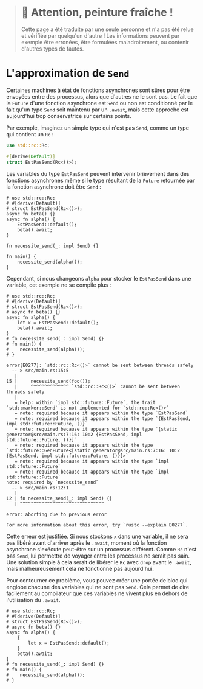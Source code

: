 > # 🚧 Attention, peinture fraîche !
>
> Cette page a été traduite par une seule personne et n'a pas été relue et
> vérifiée par quelqu'un d'autre ! Les informations peuvent par exemple être
> erronées, être formulées maladroitement, ou contenir d'autres types de fautes.

<!--
# `Send` Approximation
-->

# L'approximation de `Send`

<!--
Some `async fn` state machines are safe to be sent across threads, while
others are not. Whether or not an `async fn` `Future` is `Send` is determined
by whether a non-`Send` type is held across an `.await` point. The compiler
does its best to approximate when values may be held across an `.await`
point, but this analysis is too conservative in a number of places today.
-->

Certaines machines à état de fonctions asynchrones sont sûres pour être
envoyées entre des processus, alors que d'autres ne le sont pas. Le fait que la
`Future` d'une fonction asynchrone est `Send` ou non est conditionné par le
fait qu'un type `Send` soit maintenu par un `.await`, mais cette approche est
aujourd'hui trop conservatrice sur certains points.

<!--
For example, consider a simple non-`Send` type, perhaps a type
which contains an `Rc`:
-->

Par exemple, imaginez un simple type qui n'est pas `Send`, comme un type qui
contient un `Rc` :

<!--
```rust
use std::rc::Rc;

#[derive(Default)]
struct NotSend(Rc<()>);
```
-->

```rust
use std::rc::Rc;

#[derive(Default)]
struct EstPasSend(Rc<()>);
```

<!--
Variables of type `NotSend` can briefly appear as temporaries in `async fn`s
even when the resulting `Future` type returned by the `async fn` must be `Send`:
-->

Les variables du type `EstPasSend` peuvent intervenir brièvement dans des
fonctions asynchrones même si le type résultant de la `Future` retournée par la
fonction asynchrone doit être `Send` :

<!--
```rust,edition2018
# use std::rc::Rc;
# #[derive(Default)]
# struct NotSend(Rc<()>);
async fn bar() {}
async fn foo() {
    NotSend::default();
    bar().await;
}

fn require_send(_: impl Send) {}

fn main() {
    require_send(foo());
}
```
-->

```rust,edition2018
# use std::rc::Rc;
# #[derive(Default)]
# struct EstPasSend(Rc<()>);
async fn beta() {}
async fn alpha() {
    EstPasSend::default();
    beta().await;
}

fn necessite_send(_: impl Send) {}

fn main() {
    necessite_send(alpha());
}
```

<!--
However, if we change `foo` to store `NotSend` in a variable, this example no
longer compiles:
-->

Cependant, si nous changeons `alpha` pour stocker le `EstPasSend` dans une
variable, cet exemple ne se compile plus :

<!--
```rust,edition2018
# use std::rc::Rc;
# #[derive(Default)]
# struct NotSend(Rc<()>);
# async fn bar() {}
async fn foo() {
    let x = NotSend::default();
    bar().await;
}
# fn require_send(_: impl Send) {}
# fn main() {
#    require_send(foo());
# }
```
-->

```rust,edition2018
# use std::rc::Rc;
# #[derive(Default)]
# struct EstPasSend(Rc<()>);
# async fn beta() {}
async fn alpha() {
    let x = EstPasSend::default();
    beta().await;
}
# fn necessite_send(_: impl Send) {}
# fn main() {
#    necessite_send(alpha());
# }
```

<!--
```
error[E0277]: `std::rc::Rc<()>` cannot be sent between threads safely
  -- > src/main.rs:15:5
   |
15 |     require_send(foo());
   |     ^^^^^^^^^^^^ `std::rc::Rc<()>` cannot be sent between threads safely
   |
   = help: within `impl std::future::Future`, the trait `std::marker::Send` is not implemented for `std::rc::Rc<()>`
   = note: required because it appears within the type `NotSend`
   = note: required because it appears within the type `{NotSend, impl std::future::Future, ()}`
   = note: required because it appears within the type `[static generator@src/main.rs:7:16: 10:2 {NotSend, impl std::future::Future, ()}]`
   = note: required because it appears within the type `std::future::GenFuture<[static generator@src/main.rs:7:16: 10:2 {NotSend, impl std::future::Future, ()}]>`
   = note: required because it appears within the type `impl std::future::Future`
   = note: required because it appears within the type `impl std::future::Future`
note: required by `require_send`
  -- > src/main.rs:12:1
   |
12 | fn require_send(_: impl Send) {}
   | ^^^^^^^^^^^^^^^^^^^^^^^^^^^^^

error: aborting due to previous error

For more information about this error, try `rustc --explain E0277`.
```
-->

```
error[E0277]: `std::rc::Rc<()>` cannot be sent between threads safely
  -- > src/main.rs:15:5
   |
15 |     necessite_send(foo());
   |     ^^^^^^^^^^^^^^ `std::rc::Rc<()>` cannot be sent between threads safely
   |
   = help: within `impl std::future::Future`, the trait `std::marker::Send` is not implemented for `std::rc::Rc<()>`
   = note: required because it appears within the type `EstPasSend`
   = note: required because it appears within the type `{EstPasSend, impl std::future::Future, ()}`
   = note: required because it appears within the type `[static generator@src/main.rs:7:16: 10:2 {EstPasSend, impl std::future::Future, ()}]`
   = note: required because it appears within the type `std::future::GenFuture<[static generator@src/main.rs:7:16: 10:2 {EstPasSend, impl std::future::Future, ()}]>`
   = note: required because it appears within the type `impl std::future::Future`
   = note: required because it appears within the type `impl std::future::Future`
note: required by `necessite_send`
  -- > src/main.rs:12:1
   |
12 | fn necessite_send(_: impl Send) {}
   | ^^^^^^^^^^^^^^^^^^^^^^^^^^^^^^^

error: aborting due to previous error

For more information about this error, try `rustc --explain E0277`.
```

<!--
This error is correct. If we store `x` into a variable, it won't be dropped
until after the `.await`, at which point the `async fn` may be running on
a different thread. Since `Rc` is not `Send`, allowing it to travel across
threads would be unsound. One simple solution to this would be to `drop`
the `Rc` before the `.await`, but unfortunately that does not work today.
-->

Cette erreur est justifiée. Si nous stockons `x` dans une variable, il ne sera
pas libéré avant d'arriver après le `.await`, moment où la fonction asynchrone
s'exécute peut-être sur un processus différent. Comme `Rc` n'est pas `Send`,
lui permettre de voyager entre les processus ne serait pas sain. Une solution
simple à cela serait de libérer le `Rc` avec `drop` avant le `.await`, mais
malheureusement cela ne fonctionne pas aujourd'hui.

<!--
In order to successfully work around this issue, you may have to introduce
a block scope encapsulating any non-`Send` variables. This makes it easier
for the compiler to tell that these variables do not live across an
`.await` point.
-->

Pour contourner ce problème, vous pouvez créer une portée de bloc qui englobe
chacune des variables qui ne sont pas `Send`. Cela permet de dire facilement au
compilateur que ces variables ne vivent plus en dehors de l'utilisation du
`.await`.

<!--
```rust,edition2018
# use std::rc::Rc;
# #[derive(Default)]
# struct NotSend(Rc<()>);
# async fn bar() {}
async fn foo() {
    {
        let x = NotSend::default();
    }
    bar().await;
}
# fn require_send(_: impl Send) {}
# fn main() {
#    require_send(foo());
# }
```
-->

```rust,edition2018
# use std::rc::Rc;
# #[derive(Default)]
# struct EstPasSend(Rc<()>);
# async fn beta() {}
async fn alpha() {
    {
        let x = EstPasSend::default();
    }
    beta().await;
}
# fn necessite_send(_: impl Send) {}
# fn main() {
#    necessite_send(alpha());
# }
```

